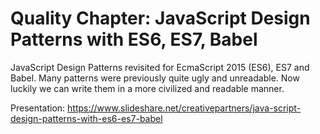 # Quality Chapter: JavaScript Design Patterns with ES6, ES7, Babel

JavaScript Design Patterns revisited for EcmaScript 2015 (ES6), ES7 and Babel. Many patterns were previously quite ugly and unreadable. Now luckily we can write them in a more civilized and readable manner.

Presentation: https://www.slideshare.net/creativepartners/java-script-design-patterns-with-es6-es7-babel
